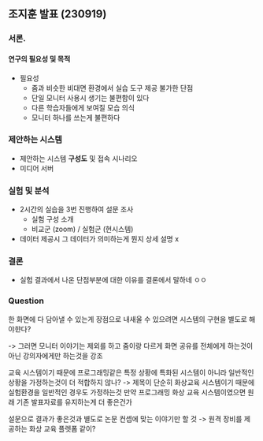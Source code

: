 ## 조지훈 발표 (230919)

### 서론.

#### 연구의 필요성 및 목적
- 필요성
	- 줌과 비슷한 비대면 환경에서 실습 도구 제공 불가한 단점
	- 단일 모니터 사용시 생기는 불편함이 있다
	- 다른 학습자들에게 보여질 모습 의식
	- 모니터 하나를 쓰는게 불편하다

### 제안하는 시스템
- 제안하는 시스템 **구성도** 및 접속 시나리오
- 미디어 서버


### 실험 및 분석
- 2시간의 실습을 3번 진행하여 설문 조사
	- 실험 구성 소개
	- 비교군 (zoom) / 실험군 (현시스템)
- 데이터 제공시 그 데이터가 의미하는게 뭔지 상세 설명 x


### 결론
- 실험 결과에서 나온 단점부분에 대한 이유를 결론에서 말하네 ㅇㅇ


### Question
한 화면에 다 담아낼 수 있는게 장점으로 내새울 수 있으려면
시스템의 구현을 별도로 해야햔다?

-> 그러면 모니터 이야기는 제외를 하고
줌이랑 다르게 화면 공유를 전체에게 하는것이 아닌 강의자에게만 하는것을 강조

교육 시스템이기 때문에 프로그래밍같은 특정 상황에 특화된 시스템이 아니라 일반적인 상황을 가정하는것이 더 적합하지 않나?
-> 제목이 단순히 화상교육 시스템이기 때문에 실험환경을 일반적인 경우도 가정하는것
만약 프로그래밍 화상 교육 시스템이였으면 원래 기존 발표자료를 유지하는게 더 좋은건가

설문으로 결과가 좋은것과 별도로 논문 컨셉에 맞는 이야기만 할 것
-> 원격 장비를 제공하는 화상 교육 플렛폼 같이?

